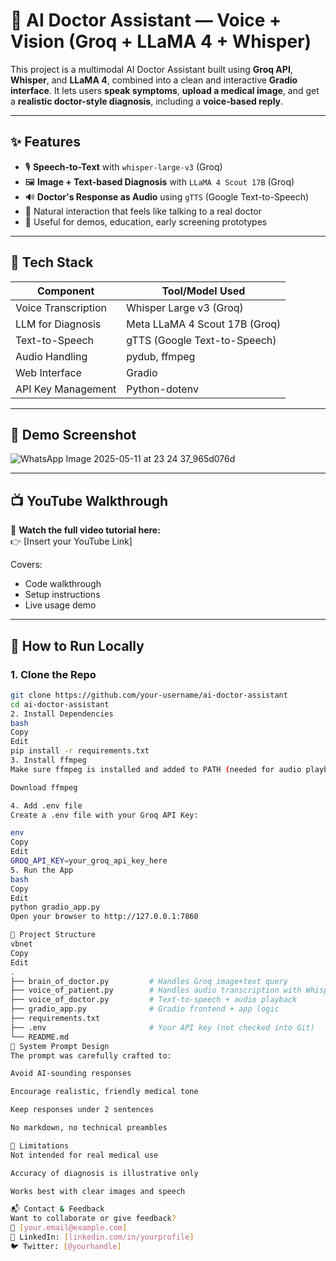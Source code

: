 # 🧠 AI Doctor Assistant — Voice + Vision (Groq + LLaMA 4 + Whisper)

This project is a multimodal AI Doctor Assistant built using **Groq API**, **Whisper**, and **LLaMA 4**, combined into a clean and interactive **Gradio interface**. It lets users **speak symptoms**, **upload a medical image**, and get a **realistic doctor-style diagnosis**, including a **voice-based reply**.

---

## ✨ Features

- 🎙️ **Speech-to-Text** with `whisper-large-v3` (Groq)
- 🖼️ **Image + Text-based Diagnosis** with `LLaMA 4 Scout 17B` (Groq)
- 🔊 **Doctor's Response as Audio** using `gTTS` (Google Text-to-Speech)
- 🧠 Natural interaction that feels like talking to a real doctor
- 🧪 Useful for demos, education, early screening prototypes

---

## 🔧 Tech Stack

| Component              | Tool/Model Used                                  |
|------------------------|--------------------------------------------------|
| Voice Transcription    | Whisper Large v3 (Groq)                          |
| LLM for Diagnosis      | Meta LLaMA 4 Scout 17B (Groq)                    |
| Text-to-Speech         | gTTS (Google Text-to-Speech)                     |
| Audio Handling         | pydub, ffmpeg                                    |
| Web Interface          | Gradio                                           |
| API Key Management     | Python-dotenv                                    |

---

## 📸 Demo Screenshot

![WhatsApp Image 2025-05-11 at 23 24 37_965d076d](https://github.com/user-attachments/assets/56a31157-e428-4821-ae55-78c5c4d505b9)


---

## 📺 YouTube Walkthrough

🎥 **Watch the full video tutorial here:**  
👉 [Insert your YouTube Link]

Covers:
- Code walkthrough
- Setup instructions
- Live usage demo

---

## 🚀 How to Run Locally

### 1. Clone the Repo

```bash
git clone https://github.com/your-username/ai-doctor-assistant
cd ai-doctor-assistant
2. Install Dependencies
bash
Copy
Edit
pip install -r requirements.txt
3. Install ffmpeg
Make sure ffmpeg is installed and added to PATH (needed for audio playback):

Download ffmpeg

4. Add .env file
Create a .env file with your Groq API Key:

env
Copy
Edit
GROQ_API_KEY=your_groq_api_key_here
5. Run the App
bash
Copy
Edit
python gradio_app.py
Open your browser to http://127.0.0.1:7860

📁 Project Structure
vbnet
Copy
Edit
.
├── brain_of_doctor.py         # Handles Groq image+text query
├── voice_of_patient.py        # Handles audio transcription with Whisper
├── voice_of_doctor.py         # Text-to-speech + audio playback
├── gradio_app.py              # Gradio frontend + app logic
├── requirements.txt
├── .env                       # Your API key (not checked into Git)
└── README.md
🤖 System Prompt Design
The prompt was carefully crafted to:

Avoid AI-sounding responses

Encourage realistic, friendly medical tone

Keep responses under 2 sentences

No markdown, no technical preambles

📌 Limitations
Not intended for real medical use

Accuracy of diagnosis is illustrative only

Works best with clear images and speech

📬 Contact & Feedback
Want to collaborate or give feedback?
📩 [your.email@example.com]
🔗 LinkedIn: [linkedin.com/in/yourprofile]
🐦 Twitter: [@yourhandle]

